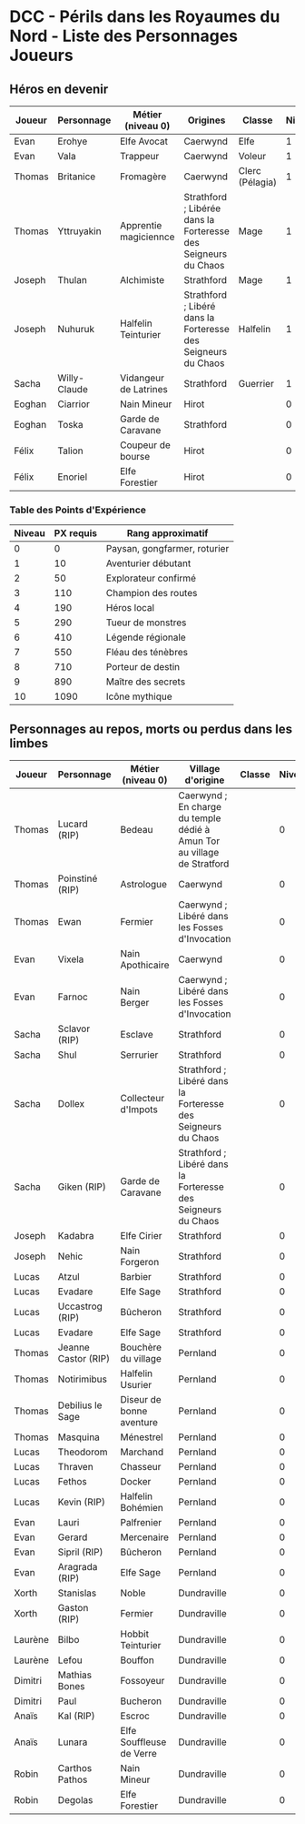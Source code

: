 # DCC - Périls dans les Royaumes du Nord - Liste des Personnages Joueurs

## Héros en devenir

<!-- Caerwynd / Session 3 = 4 PX -->
<!-- Forteresse / Session 4 &  5 = 10 PX -->
<!-- Strathford / Session 6 = 4 PX -->
<!-- Hirot / Session 7 = 4 PX -->
<!-- Ulfehonar Session 8 = 6 PX -->

<!-- Un personnage au repos pour une session gagne la moitié des PX -->


| Joueur | Personnage   | Métier (niveau 0)     | Origines                                                       | Classe          | Niveau | PX |
|--------|--------------|-----------------------|----------------------------------------------------------------|-----------------|--------|----|
| Evan   | Erohye       | Elfe Avocat           | Caerwynd                                                       | Elfe            | 1      | 25 <!-- 4+10+4+4+3 --> |
| Evan   | Vala         | Trappeur              | Caerwynd                                                       | Voleur          | 1      | 23 <!-- 4+10+4+2+3 --> |
| Thomas | Britanice    | Fromagère             | Caerwynd                                                       | Clerc (Pélagia) | 1      | 28 <!-- 4+10+4+4+6 --> |
| Thomas | Yttruyakin   | Apprentie magiciennce | Strathford ; Libérée dans la Forteresse des Seigneurs du Chaos | Mage            | 1      | 26 <!-- 4+10+4+2+6 --> |
| Joseph | Thulan       | Alchimiste            | Strathford                                                     | Mage            | 1      | 22 <!-- 0+10+4+2+6 --> |
| Joseph | Nuhuruk      | Halfelin Teinturier   | Strathford ; Libéré dans la Forteresse des Seigneurs du Chaos  | Halfelin        | 1      | 22 <!-- 0+10+4+2+6 --> |
| Sacha  | Willy-Claude | Vidangeur de Latrines | Strathford                                                     | Guerrier        | 1      | 19 <!-- 0+10+2+4+3 --> |
| Eoghan | Ciarrior     | Nain Mineur           | Hirot                                                          |                 | 0      | 10 <!-- 0+0+0+4+6 --> |
| Eoghan | Toska        | Garde de Caravane     | Strathford                                                     |                 | 0      | 10 <!-- 0+0+0+4+6 --> |
| Félix  | Talion       | Coupeur de bourse     | Hirot                                                          |                 | 0      | 7 <!-- 0+0+0+4+3 --> |
| Félix  | Enoriel      | Elfe Forestier        | Hirot                                                          |                 | 0      | 7 <!-- 0+0+0+4+3 --> |

### Table des Points d'Expérience

| Niveau | PX requis | Rang approximatif              |
|--------|-----------|--------------------------------|
| 0      | 0         | Paysan, gongfarmer, roturier   |
| 1      | 10        | Aventurier débutant            |
| 2      | 50        | Explorateur confirmé           |
| 3      | 110       | Champion des routes            |
| 4      | 190       | Héros local                    |
| 5      | 290       | Tueur de monstres              |
| 6      | 410       | Légende régionale              |
| 7      | 550       | Fléau des ténèbres             |
| 8      | 710       | Porteur de destin              |
| 9      | 890       | Maître des secrets             |
| 10     | 1090      | Icône mythique                 |

## Personnages au repos, morts ou perdus dans les limbes

| Joueur | Personnage | Métier (niveau 0) | Village d'origine | Classe | Niveau | PX |
| ---- | ---- | ---- | ---- | ---- | ---- | ---- |
| Thomas | Lucard (RIP) | Bedeau | Caerwynd ; En charge du temple dédié à Amun Tor au village de Stratford |  | 0 | | 
| Thomas | Poinstiné (RIP) | Astrologue | Caerwynd |  | 0 | |  
| Thomas | Ewan | Fermier | Caerwynd ; Libéré dans les Fosses d'Invocation |  | 0 | 14 |
| Evan | Vixela |  Nain Apothicaire | Caerwynd |  | 0 | 14 |
| Evan | Farnoc |  Nain Berger | Caerwynd ; Libéré dans les Fosses d'Invocation |  | 0 | 14 |
| Sacha | Sclavor (RIP) | Esclave | Strathford |  | 0 |  |
| Sacha | Shul | Serrurier | Strathford |  | 0 | 10 |
| Sacha | Dollex | Collecteur d'Impots | Strathford ; Libéré dans la Forteresse des Seigneurs du Chaos |  | 0 | 10 |
| Sacha | Giken (RIP) | Garde de Caravane | Strathford ; Libéré dans la Forteresse des Seigneurs du Chaos |  | 0 |  |
| Joseph | Kadabra | Elfe Cirier | Strathford |  | 0 | 10 |
| Joseph | Nehic | Nain Forgeron | Strathford |  | 0 | 10 |
| Lucas | Atzul | Barbier | Strathford |  | 0 | 10 |
| Lucas | Evadare | Elfe Sage | Strathford |  | 0 | 10 |
| Lucas | Uccastrog (RIP) | Bûcheron | Strathford |  | 0 | |
| Lucas | Evadare | Elfe Sage | Strathford |  | 0 | 10 |
| Thomas | Jeanne Castor (RIP) | Bouchère du village | Pernland |  | 0 | |
| Thomas | Notirimibus | Halfelin Usurier | Pernland |  | 0 | 10 |
| Thomas | Debilius le Sage | Diseur de bonne aventure | Pernland |  | 0 | 10 |
| Thomas |Masquina | Ménestrel | Pernland |  | 0 | 10 |
| Lucas | Theodorom | Marchand | Pernland |  | 0 | 10 |
| Lucas | Thraven | Chasseur | Pernland |  | 0 | 10 |
| Lucas | Fethos | Docker | Pernland |  | 0 | 10 |
| Lucas | Kevin (RIP) | Halfelin Bohémien | Pernland |  | 0 |  |
| Evan | Lauri | Palfrenier | Pernland |  | 0 | 10 |
| Evan | Gerard | Mercenaire | Pernland |  | 0 | 10 |
| Evan | Sipril (RIP) | Bûcheron | Pernland |  | 0 |  |
| Evan | Aragrada (RIP) | Elfe Sage | Pernland |  | 0 |  |
| Xorth | Stanislas | Noble | Dundraville |  | 0 | 10 |
| Xorth | Gaston (RIP) | Fermier | Dundraville |  | 0 | |
| Laurène | Bilbo | Hobbit Teinturier  | Dundraville |  | 0 | 10 |
| Laurène | Lefou | Bouffon | Dundraville |  | 0 | 10 |
| Dimitri | Mathias Bones | Fossoyeur | Dundraville |  | 0 | 10 |
| Dimitri | Paul | Bucheron | Dundraville |  | 0 | 10 |
| Anaïs | Kal (RIP) | Escroc | Dundraville |  | 0 |  |
| Anaïs | Lunara | Elfe Souffleuse de Verre | Dundraville |  | 0 | 10 |
| Robin | Carthos Pathos | Nain Mineur | Dundraville |  | 0 | 10 |
| Robin | Degolas | Elfe Forestier | Dundraville |  | 0 | 10 |
